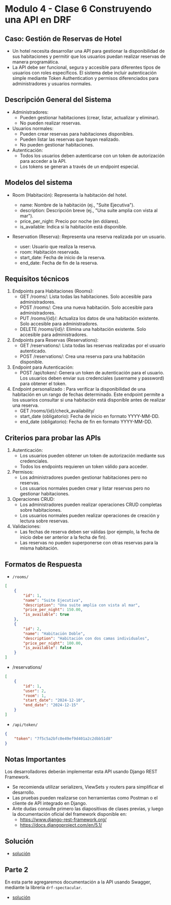 # Modulo 4 - Clase 6 Construyendo una API en DRF

## Caso: Gestión de Reservas de Hotel

* Un hotel necesita desarrollar una API para gestionar la disponibilidad de sus habitaciones y permitir que los usuarios puedan realizar reservas de manera programática.
* La API debe ser funcional, segura y accesible para diferentes tipos de usuarios con roles específicos. El sistema debe incluir autenticación simple mediante Token Authentication y permisos diferenciados para administradores y usuarios normales.

## Descripción General del Sistema

* Administradores:
  * Pueden gestionar habitaciones (crear, listar, actualizar y eliminar).
  * No pueden realizar reservas.
* Usuarios normales:
  * Pueden crear reservas para habitaciones disponibles.
  * Pueden listar las reservas que hayan realizado.
  * No pueden gestionar habitaciones.
* Autenticación:
  * Todos los usuarios deben autenticarse con un token de autorización para acceder a la API.
  * Los tokens se generan a través de un endpoint especial. 

## Modelos del sistema

* Room (Habitación): Representa la habitación del hotel.
  * name: Nombre de la habitación (ej., "Suite Ejecutiva").
  * description: Descripción breve (ej., "Una suite amplia con vista al mar").
  * price_per_night: Precio por noche (en dólares).
  * is_available: Indica si la habitación está disponible.

* Reservation (Reserva): Representa una reserva realizada por un usuario.
  * user: Usuario que realiza la reserva.
  * room: Habitación reservada.
  * start_date: Fecha de inicio de la reserva.
  * end_date: Fecha de fin de la reserva.

## Requisitos técnicos

1. Endpoints para Habitaciones (Rooms):
   * GET /rooms/: Lista todas las habitaciones. Solo accesible para administradores.
   * POST /rooms/: Crea una nueva habitación. Solo accesible para administradores.
   * PUT /rooms/{id}/: Actualiza los datos de una habitación existente. Solo accesible para administradores.
   * DELETE /rooms/{id}/: Elimina una habitación existente. Solo accesible para administradores.
2. Endpoints para Reservas (Reservations):
   * GET /reservations/: Lista todas las reservas realizadas por el usuario autenticado.
   * POST /reservations/: Crea una reserva para una habitación disponible.
3. Endpoint para Autenticación:
   * POST /api/token/: Genera un token de autenticación para el usuario. Los usuarios deben enviar sus credenciales (username y password) para obtener el token.
4. Endpoint personalizado : Para verificar la disponibilidad de una habitación en un
rango de fechas determinado. Este endpoint permite a los usuarios consultar si una
habitación está disponible antes de realizar una reserva.
   * GET /rooms/{id}/check_availability/
   * start_date (obligatorio): Fecha de inicio en formato YYYY-MM-DD.
   * end_date (obligatorio): Fecha de fin en formato YYYY-MM-DD.

## Criterios para probar las APIs

1. Autenticación:
   * Los usuarios pueden obtener un token de autorización mediante sus credenciales.
   * Todos los endpoints requieren un token válido para acceder.
2. Permisos:
   * Los administradores pueden gestionar habitaciones pero no reservas.
   * Los usuarios normales pueden crear y listar reservas pero no gestionar habitaciones.
3. Operaciones CRUD:
   * Los administradores pueden realizar operaciones CRUD completas sobre habitaciones.
   * Los usuarios normales pueden realizar operaciones de creación y lectura sobre reservas.
4. Validaciones:
   * Las fechas de reserva deben ser válidas (por ejemplo, la fecha de inicio debe ser anterior a la fecha de fin).
   * Las reservas no pueden superponerse con otras reservas para la misma habitación.

## Formatos de Respuesta
* `/rooms/`

```json
[
    {
        "id": 1,
        "name": "Suite Ejecutiva",
        "description": "Una suite amplia con vista al mar",
        "price_per_night": 150.00,
        "is_available": true
    },
    {
        "id": 2,
        "name": "Habitación Doble",
        "description": "Habitación con dos camas individuales",
        "price_per_night": 100.00,
        "is_available": false
    }
]
```

* /reservations/

```json
[
    {
        "id": 1,
        "user": 2,
        "room": 1,
        "start_date": "2024-12-10",
        "end_date": "2024-12-15"
    }
]
```

* `/api/token/`

```json
{
    "token": "7f5c5a2bfc0e49ef9d401a2c2dbb51d8"
}
```

## Notas Importantes

Los desarrolladores deberán implementar esta API usando Django REST Framework.
* Se recomienda utilizar serializers, ViewSets y routers para simplificar el desarrollo.
* Las pruebas pueden realizarse con herramientas como Postman o el cliente de API integrado en Django.
* Ante dudas consulte primero las diapositivas de clases previas, y luego la documentación oficial del framework disponible en:
  * https://www.django-rest-framework.org/
  * https://docs.djangoproject.com/en/5.1/


## Solución

* [solución](hotel_api/README.md)


## Parte 2

En esta parte agregaremos documentación a la API usando Swagger, mediante la libreria `drf-spectacular`.

* [solución](hotel_api_doc/README.md)
